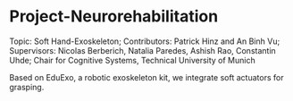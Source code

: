 # Project-Neurorehabilitation
Topic: Soft Hand-Exoskeleton;
Contributors: Patrick Hinz and An Binh Vu; 
Supervisors: Nicolas Berberich, Natalia Paredes, Ashish Rao, Constantin Uhde;
Chair for Cognitive Systems, Technical University of Munich

Based on EduExo, a robotic exoskeleton kit, we integrate soft actuators for grasping.
